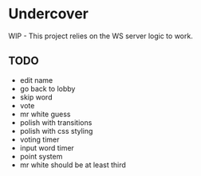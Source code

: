 # Undercover

WIP - This project relies on the WS server logic to work.

## TODO

- edit name
- go back to lobby
- skip word
- vote
- mr white guess
- polish with transitions
- polish with css styling
- voting timer
- input word timer
- point system
- mr white should be at least third
